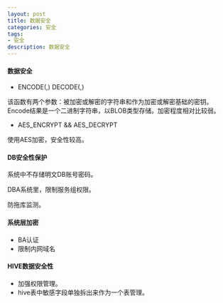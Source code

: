 ```yaml
---
layout: post
title: 数据安全
categories: 安全
tags:
- 安全
description: 数据安全 
---
```


#### 数据安全

* ENCODE(,)   DECODE(,)

该函数有两个参数：被加密或解密的字符串和作为加密或解密基础的密钥。Encode结果是一个二进制字符串，以BLOB类型存储。加密程度相对比较弱。


* AES_ENCRYPT && AES_DECRYPT

使用AES加密，安全性较高。

#### DB安全性保护

系统中不存储明文DB账号密码。

DBA系统里，限制服务组权限。

防拖库监测。

#### 系统层加密

* BA认证
* 限制内网域名

#### HIVE数据安全性

* 加强权限管理。
* hive表中敏感字段单独拆出来作为一个表管理。
